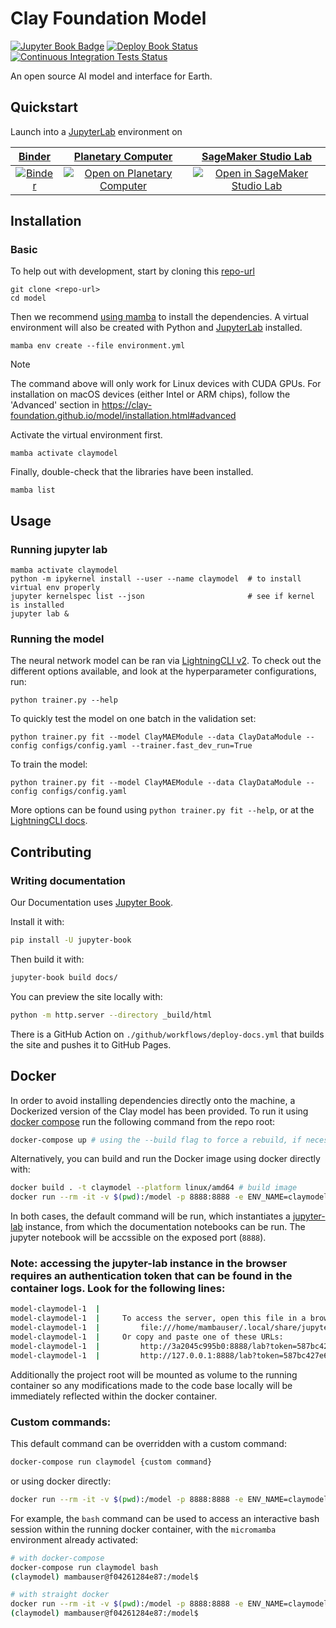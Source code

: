 # Clay Foundation Model

[![Jupyter Book Badge](https://jupyterbook.org/badge.svg)](https://clay-foundation.github.io/model)
[![Deploy Book Status](https://github.com/Clay-foundation/model/actions/workflows/deploy-docs.yml/badge.svg)](https://github.com/Clay-foundation/model/actions/workflows/deploy-docs.yml)
[![Continuous Integration Tests Status](https://github.com/Clay-foundation/model/actions/workflows/test.yml/badge.svg)](https://github.com/Clay-foundation/model/actions/workflows/test.yml)

An open source AI model and interface for Earth.

## Quickstart

Launch into a [JupyterLab](https://jupyterlab.readthedocs.io) environment on

| [Binder](https://mybinder.readthedocs.io/en/latest) | [Planetary Computer](https://planetarycomputer.microsoft.com) | [SageMaker Studio Lab](https://studiolab.sagemaker.aws) |
|:--:|:--:|:--:|
| [![Binder](https://mybinder.org/badge_logo.svg)](https://mybinder.org/v2/gh/Clay-foundation/model/main) | [![Open on Planetary Computer](https://img.shields.io/badge/Open-Planetary%20Computer-black?style=flat&logo=microsoft)](https://pccompute.westeurope.cloudapp.azure.com/compute/hub/user-redirect/git-pull?repo=https%3A%2F%2Fgithub.com%2FClay-foundation%2Fmodel&urlpath=lab%2Ftree%2Fmodel%2Fplaceholder.ipynb&branch=main) | [![Open in SageMaker Studio Lab](https://studiolab.sagemaker.aws/studiolab.svg)](https://studiolab.sagemaker.aws/import/github/Clay-foundation/model/blob/main/placeholder.ipynb) |

## Installation

### Basic

To help out with development, start by cloning this [repo-url](/../../)

    git clone <repo-url>
    cd model

Then we recommend [using mamba](https://mamba.readthedocs.io/en/latest/installation.html)
to install the dependencies. A virtual environment will also be created with Python and
[JupyterLab](https://github.com/jupyterlab/jupyterlab) installed.

    mamba env create --file environment.yml

> [!NOTE]
> The command above will only work for Linux devices with CUDA GPUs. For installation
> on macOS devices (either Intel or ARM chips), follow the 'Advanced' section in
> https://clay-foundation.github.io/model/installation.html#advanced

Activate the virtual environment first.

    mamba activate claymodel

Finally, double-check that the libraries have been installed.

    mamba list


## Usage

### Running jupyter lab

    mamba activate claymodel
    python -m ipykernel install --user --name claymodel  # to install virtual env properly
    jupyter kernelspec list --json                       # see if kernel is installed
    jupyter lab &


### Running the model

The neural network model can be ran via
[LightningCLI v2](https://pytorch-lightning.medium.com/introducing-lightningcli-v2supercharge-your-training-c070d43c7dd6).
To check out the different options available, and look at the hyperparameter
configurations, run:

    python trainer.py --help

To quickly test the model on one batch in the validation set:

    python trainer.py fit --model ClayMAEModule --data ClayDataModule --config configs/config.yaml --trainer.fast_dev_run=True

To train the model:

    python trainer.py fit --model ClayMAEModule --data ClayDataModule --config configs/config.yaml

More options can be found using `python trainer.py fit --help`, or at the
[LightningCLI docs](https://lightning.ai/docs/pytorch/2.1.0/cli/lightning_cli.html).

## Contributing

### Writing documentation

Our Documentation uses [Jupyter Book](https://jupyterbook.org/intro.html).

Install it with:
```bash
pip install -U jupyter-book
```

Then build it with:
```bash
jupyter-book build docs/
```

You can preview the site locally with:
```bash
python -m http.server --directory _build/html
```

There is a GitHub Action on `./github/workflows/deploy-docs.yml` that builds the site and pushes it to GitHub Pages.

## Docker

In order to avoid installing dependencies directly onto the machine, a Dockerized version of the Clay model has been provided. To run it using [docker compose](https://docs.docker.com/compose/) run the following command from the repo root:
```bash
docker-compose up # using the --build flag to force a rebuild, if necessary
```

Alternatively, you can build and run the Docker image using docker directly with:
```bash
docker build . -t claymodel --platform linux/amd64 # build image
docker run --rm -it -v $(pwd):/model -p 8888:8888 -e ENV_NAME=claymodel --platform linux/amd64 claymodel:latest # run container
```

In both cases, the default command will be run, which instantiates a [jupyter-lab](https://jupyterlab.readthedocs.io/en/stable/getting_started/starting.html) instance, from which the documentation notebooks can be run. The jupyter notebook will be accssible on the exposed port (`8888`).
### Note: accessing the jupyter-lab instance in the browser requires an authentication token that can be found in the container logs. Look for the following lines:
```bash
model-claymodel-1  |
model-claymodel-1  |     To access the server, open this file in a browser:
model-claymodel-1  |         file:///home/mambauser/.local/share/jupyter/runtime/jpserver-1-open.html
model-claymodel-1  |     Or copy and paste one of these URLs:
model-claymodel-1  |         http://3a2045c995b0:8888/lab?token=587bc427e6a84b14bae0f4783567e792cfb3b95e6131f569
model-claymodel-1  |         http://127.0.0.1:8888/lab?token=587bc427e6a84b14bae0f4783567e792cfb3b95e6131f569
```

Additionally the project root will be mounted as volume to the running container so any modifications made to the code base locally will be immediately reflected within the docker container.

### Custom commands:

This default command can be overridden with a custom command:
```bash
docker-compose run claymodel {custom command}
```
or using docker directly:
```bash
docker run --rm -it -v $(pwd):/model -p 8888:8888 -e ENV_NAME=claymodel --platform linux/amd64 claymodel:latest {custom command}
```

For example, the `bash` command can be used to access an interactive bash session within the running docker container, with the `micromamba` environment already activated:
```bash
# with docker-compose
docker-compose run claymodel bash
(claymodel) mambauser@f04261284e87:/model$
```
```bash
# with straight docker
docker run --rm -it -v $(pwd):/model -p 8888:8888 -e ENV_NAME=claymodel --platform linux/amd64 claymodel:latest bash
(claymodel) mambauser@f04261284e87:/model$
```
